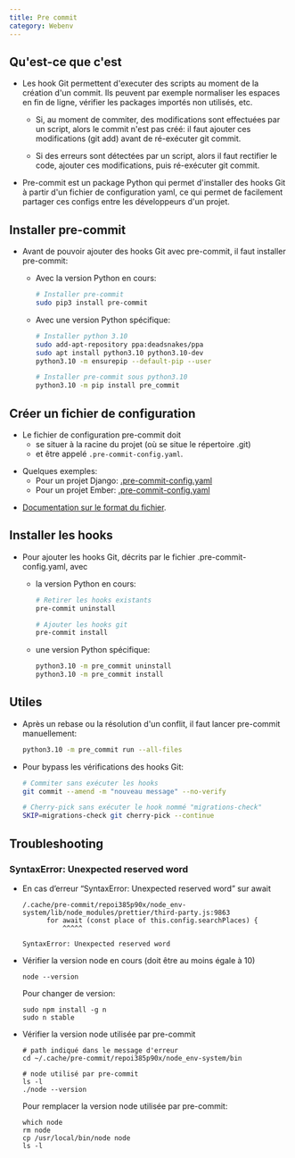 ```yaml
---
title: Pre commit
category: Webenv
---
```


## Qu'est-ce que c'est

* Les hook Git permettent d'executer des scripts au moment de la création d'un commit. Ils peuvent par exemple normaliser les espaces en fin de ligne, vérifier les packages importés non utilisés, etc.

  * Si, au moment de commiter, des modifications sont effectuées par un script, alors le commit n'est pas créé: il faut ajouter ces modifications (git add) avant de ré-exécuter git commit.

  * Si des erreurs sont détectées par un script, alors il faut rectifier le code, ajouter ces modifications, puis ré-exécuter git commit.

* Pre-commit est un package Python qui permet d'installer des hooks Git à partir d'un fichier de configuration yaml, ce qui permet de facilement partager ces configs entre les développeurs d'un projet.

## Installer pre-commit

* Avant de pouvoir ajouter des hooks Git avec pre-commit, il faut installer pre-commit:

  * Avec la version Python en cours:
  
    ``` bash
    # Installer pre-commit
    sudo pip3 install pre-commit
    ```
  
  * Avec une version Python spécifique:
  
    ``` bash
    # Installer python 3.10
    sudo add-apt-repository ppa:deadsnakes/ppa
    sudo apt install python3.10 python3.10-dev
    python3.10 -m ensurepip --default-pip --user
  
    # Installer pre-commit sous python3.10
    python3.10 -m pip install pre_commit
    ```

## Créer un fichier de configuration

* Le fichier de configuration pre-commit doit  
  * se situer à la racine du projet (où se situe le répertoire .git)
  * et être appelé `.pre-commit-config.yaml`.

<!-- -->

* Quelques exemples:
  - Pour un projet Django: [.pre-commit-config.yaml](!assets/django-pre-commit-config.yaml)
  - Pour un projet Ember: [.pre-commit-config.yaml](!assets/ember-pre-commit-config.yaml)

<!-- -->

*  [Documentation sur le format du fichier](https://pre-commit.com/#plugins).

## Installer les hooks

* Pour ajouter les hooks Git, décrits par le fichier .pre-commit-config.yaml, avec

  * la version Python en cours:

    ``` bash
    # Retirer les hooks existants
    pre-commit uninstall

    # Ajouter les hooks git
    pre-commit install
    ```

  * une version Python spécifique:

    ``` bash
    python3.10 -m pre_commit uninstall
    python3.10 -m pre_commit install
    ```

## Utiles

* Après un rebase ou la résolution d'un conflit, il faut lancer pre-commit manuellement:

  ``` bash
  python3.10 -m pre_commit run --all-files
  ```

* Pour bypass les vérifications des hooks Git:

  ``` bash
  # Commiter sans exécuter les hooks
  git commit --amend -m "nouveau message" --no-verify

  # Cherry-pick sans exécuter le hook nommé "migrations-check"
  SKIP=migrations-check git cherry-pick --continue
  ```

## Troubleshooting

### SyntaxError: Unexpected reserved word

- En cas d’erreur “SyntaxError: Unexpected reserved word” sur await

  ```
  /.cache/pre-commit/repoi385p90x/node_env-system/lib/node_modules/prettier/third-party.js:9863
        for await (const place of this.config.searchPlaces) {
            ^^^^^

  SyntaxError: Unexpected reserved word
  ```

- Vérifier la version node en cours (doit être au moins égale à 10)

  ```
  node --version
  ```

  Pour changer de version:

  ```
  sudo npm install -g n
  sudo n stable
  ```

- Vérifier la version node utilisée par pre-commit

  ```
  # path indiqué dans le message d'erreur
  cd ~/.cache/pre-commit/repoi385p90x/node_env-system/bin

  # node utilisé par pre-commit
  ls -l
  ./node --version
  ```

  Pour remplacer la version node utilisée par pre-commit:

  ```
  which node
  rm node
  cp /usr/local/bin/node node
  ls -l
  ```
